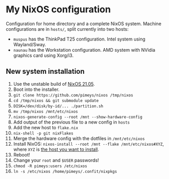 # My NixOS configuration

Configuration for home directory and a complete NixOS system. Machine configurations are in `hosts/`, split currently into two hosts:

- `muspus` has the ThinkPad T25 configuration. Intel system using Wayland/Sway.
- `naunau` has the Workstation configuration. AMD system with NVidia graphics card using Xorg/i3.

## New system installation

1. Use the unstable build of [NixOS 21.05](https://releases.nixos.org/?prefix=nixos/unstable/).
1. Boot into the installer.
1. `git clone https://github.com/pimeys/nixos /tmp/nixos`
1. `cd /tmp/nixos && git submodule update`
1. `DISK=/dev/disk/by-id/... ./partition.sh`
1. `mv /tmp/nixos /mnt/etc/nixos`
1. `nixos-generate-config --root /mnt --show-hardware-config`
1. Add output of the previous file to a new config in `hosts`
1. Add the new host to `flake.nix`
1. `nix-shell -p git nixFlakes`
1. Merge the hardware config with the dotfiles in `/mnt/etc/nixos`
1. Install NixOS: `nixos-install --root /mnt --flake /mnt/etc/nixos#XYZ`, where
   `XYZ` is [the host you want to install](hosts/).
1. Reboot!
1. Change your `root` and `$USER` passwords!
1. `chmod -R pimeys:users /etc/nixos`
1. `ln -s /etc/nixos /home/pimeys/.confit/nixpkgs`
